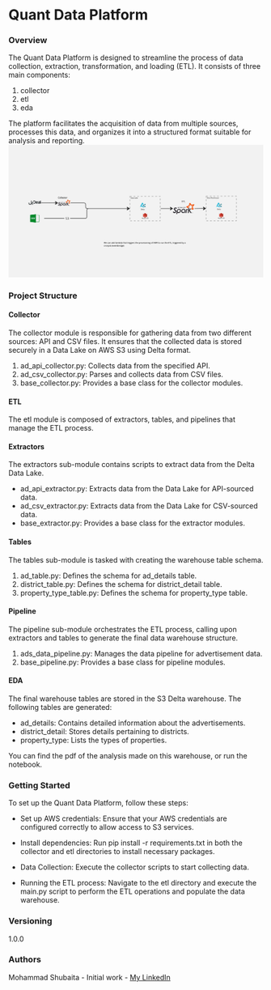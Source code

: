 # Quant Data Platform

### Overview
The Quant Data Platform is designed to streamline the process of data collection, extraction, transformation, and loading (ETL). It consists of three main components: 
1. collector
2. etl
3. eda

The platform facilitates the acquisition of data from multiple sources, processes this data, and organizes it into a structured format suitable for analysis and reporting.
![quant_data_platform.jpg](quant_data_platform.jpg)
### Project Structure
#### Collector
The collector module is responsible for gathering data from two different sources: API and CSV files.
It ensures that the collected data is stored securely in a Data Lake on AWS S3 using Delta format.

1. ad_api_collector.py: Collects data from the specified API.
2. ad_csv_collector.py: Parses and collects data from CSV files.
3. base_collector.py: Provides a base class for the collector modules.

#### ETL

The etl module is composed of extractors, tables, and pipelines that manage the ETL process.

#### Extractors
The extractors sub-module contains scripts to extract data from the Delta Data Lake.

* ad_api_extractor.py: Extracts data from the Data Lake for API-sourced data.
* ad_csv_extractor.py: Extracts data from the Data Lake for CSV-sourced data.
* base_extractor.py: Provides a base class for the extractor modules.

#### Tables
The tables sub-module is tasked with creating the warehouse table schema.

1. ad_table.py: Defines the schema for ad_details table.
2. district_table.py: Defines the schema for district_detail table.
3. property_type_table.py: Defines the schema for property_type table.

#### Pipeline
The pipeline sub-module orchestrates the ETL process, calling upon extractors and tables to generate the final data warehouse structure.

1. ads_data_pipeline.py: Manages the data pipeline for advertisement data.
2. base_pipeline.py: Provides a base class for pipeline modules.

#### EDA
The final warehouse tables are stored in the S3 Delta warehouse. The following tables are generated:

* ad_details: Contains detailed information about the advertisements.
* district_detail: Stores details pertaining to districts.
* property_type: Lists the types of properties.

You can find the pdf of the analysis made on this warehouse, or run the notebook.

### Getting Started
To set up the Quant Data Platform, follow these steps:

* Set up AWS credentials: Ensure that your AWS credentials are configured correctly to allow access to S3 services.

* Install dependencies: Run pip install -r requirements.txt in both the collector and etl directories to install necessary packages.

* Data Collection: Execute the collector scripts to start collecting data.

* Running the ETL process: Navigate to the etl directory and execute the main.py script to perform the ETL operations and populate the data warehouse.

### Versioning
1.0.0

### Authors
Mohammad Shubaita - Initial work - [My LinkedIn](https://www.linkedin.com/in/mohamadshbaitah/) 
